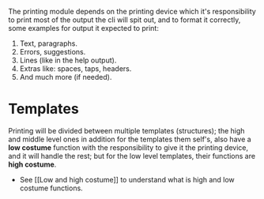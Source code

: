The printing module depends on the printing device which it's responsibility to print most of the output the cli will spit out, and to format it correctly, some examples for output it expected to print:  
1. Text, paragraphs.
2. Errors, suggestions.
3. Lines (like in the help output).
4. Extras like: spaces, taps, headers.
5. And much more (if needed).
# Templates
Printing will be divided between multiple templates (structures); the high and middle level ones in addition for the templates them self's, also have a **low costume** function with the responsibility to give it the printing device, and it will handle the rest; but for the low level templates, their functions are **high costume**.
- See [[Low and high costume]] to understand what is high and low costume functions.